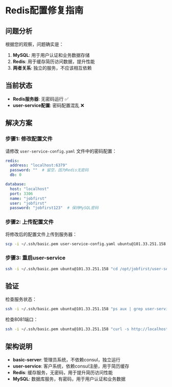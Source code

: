 # Redis配置修复指南

## 问题分析

根据您的观察，问题确实是：

1. **MySQL**: 用于用户认证和业务数据存储
2. **Redis**: 用于缓存简历访问数据，提升性能
3. **两者关系**: 独立的服务，不应该相互依赖

## 当前状态

- **Redis服务器**: 无密码运行 ✅
- **user-service配置**: 密码配置混乱 ❌

## 解决方案

### 步骤1: 修改配置文件

请修改 `user-service-config.yaml` 文件中的密码配置：

```yaml
redis:
  address: "localhost:6379"
  password: ""  # 留空，因为Redis无密码
  db: 0

database:
  host: "localhost"
  port: 3306
  name: "jobfirst"
  user: "jobfirst"
  password: "jobfirst123"  # 保持MySQL密码
```

### 步骤2: 上传配置文件

将修改后的配置文件上传到服务器：

```bash
scp -i ~/.ssh/basic.pem user-service-config.yaml ubuntu@101.33.251.158:/opt/jobfirst/user-service/config.yaml
```

### 步骤3: 重启user-service

```bash
ssh -i ~/.ssh/basic.pem ubuntu@101.33.251.158 "cd /opt/jobfirst/user-service && nohup ./user-service > user-service.log 2>&1 &"
```

## 验证

检查服务状态：

```bash
ssh -i ~/.ssh/basic.pem ubuntu@101.33.251.158 "ps aux | grep user-service | grep -v grep"
```

检查8081端口：

```bash
ssh -i ~/.ssh/basic.pem ubuntu@101.33.251.158 "curl -s http://localhost:8081/health"
```

## 架构说明

- **basic-server**: 管理员系统，不依赖consul，独立运行
- **user-service**: 客户系统，依赖consul注册，用于简历缓存
- **Redis**: 缓存服务，无密码，用于提升简历访问性能
- **MySQL**: 数据库服务，有密码，用于用户认证和业务数据
